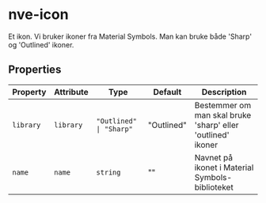 # nve-icon

Et ikon.
Vi bruker ikoner fra Material Symbols. Man kan bruke både 'Sharp' og 'Outlined' ikoner.

## Properties

| Property  | Attribute | Type                    | Default    | Description                                      |
|-----------|-----------|-------------------------|------------|--------------------------------------------------|
| `library` | `library` | `"Outlined" \| "Sharp"` | "Outlined" | Bestemmer om man skal bruke 'sharp' eller 'outlined' ikoner |
| `name`    | `name`    | `string`                | ""         | Navnet på ikonet i Material Symbols-biblioteket  |
